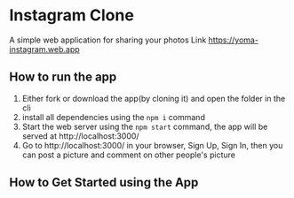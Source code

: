 # Instagram Clone 
A simple web application for sharing your photos
Link https://yoma-instagram.web.app

## How to run the app
1. Either fork or download the app(by cloning it) and open the folder in the cli
2. install all dependencies using the `npm i` command
3. Start the web server using the `npm start` command, the app will be served at http://localhost:3000/
4. Go to http://localhost:3000/ in your browser, Sign Up, Sign In, then you can post a picture and comment on other people's picture

## How to Get Started using the App
